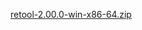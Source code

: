 [retool-2.00.0-win-x86-64.zip](https://unexpectedpanda.github.io/files/retool-2.00.0-win-x86-64.zip)